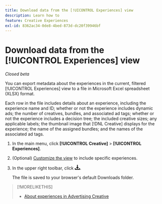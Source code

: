 ```yaml
---
title: Download data from the [!UICONTROL Experiences] view
description: Learn how to
feature: Creative Experiences
exl-id: 8362ac34-0de8-4bed-873d-dc20f39946bf
---
```

# Download data from the [!UICONTROL Experiences] view

*Closed beta*

You can export metadata about the experiences in the current, filtered [!UICONTROL Experiences] view to a file in Microsoft Excel spreadsheet (XLSX) format.

Each row in the file includes details about an experience, including the experience name and ID; whether or not the experience includes dynamic ads; the number of creatives, bundles, and associated ad tags; whether or not the experience includes a decision tree; the included creative sizes; any applicable labels; the thumbnail image that [!DNL Creative] displays for the experience; the name of the assigned bundles; and the names of the associated ad tags.

1. In the main menu, click **[!UICONTROL Creative]** > **[!UICONTROL Experiences]**.

1. (Optional) [Customize the view](/help/creative/introduction/customize-data-views.md) to include specific experiences.

1. In the upper right toolbar, click ![Download](/help/creative/assets/download.png "Download").

     The file is saved to your browser's default Downloads folder.

>[!MORELIKETHIS]
>* [About experiences in Advertising Creative](/help/creative/experiences/experience-about.md)
